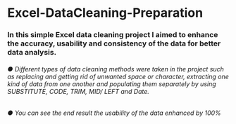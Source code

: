 # Excel-DataCleaning-Preparation
### In this simple Excel data cleaning project I aimed to enhance the accuracy, usability and consistency of the data for better data analysis.


######  ●	Different types of data cleaning methods were taken in the project such as replacing and getting rid of unwanted space or character, extracting one kind of data from one another and populating them separately by using SUBSTITUTE, CODE, TRIM, MID/ LEFT and Date.
######  ●	You can see the end result the usability of the data enhanced by 100%

